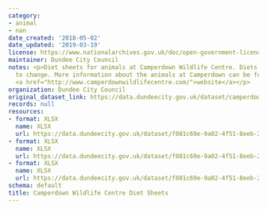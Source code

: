 ```yaml
---
category:
- animal
- nan
date_created: '2018-05-02'
date_updated: '2019-03-19'
license: https://www.nationalarchives.gov.uk/doc/open-government-licence/version/3/
maintainer: Dundee City Council
notes: <p>Diet sheets for animals at Camperdown Wildlife Centre. Diets are subject
  to change. More information about the animals at Camperdown can be found on their
  <a href="http://www.camperdownwildlifecentre.com/">website</a></p>
organization: Dundee City Council
original_dataset_link: https://data.dundeecity.gov.uk/dataset/camperdown-wildlife-centre-diet-sheets
records: null
resources:
- format: XLSX
  name: XLSX
  url: https://data.dundeecity.gov.uk/dataset/f081c69e-9a02-4f51-8eeb-2072f6ab41a3/resource/00ca93c9-163f-4e3b-bfa1-cb2073da51db/download/animal-diets-wolf-section.xlsx
- format: XLSX
  name: XLSX
  url: https://data.dundeecity.gov.uk/dataset/f081c69e-9a02-4f51-8eeb-2072f6ab41a3/resource/77f1d861-9a34-4239-ae0b-f3ef6a225688/download/animal-diets-gibbons-section.xlsx
- format: XLSX
  name: XLSX
  url: https://data.dundeecity.gov.uk/dataset/f081c69e-9a02-4f51-8eeb-2072f6ab41a3/resource/82725c41-300a-48be-a577-6b25f0435219/download/animal-diets-bear-section.xlsx
schema: default
title: Camperdown Wildlife Centre Diet Sheets
---
```

